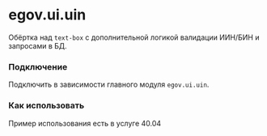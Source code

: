 # egov.ui.uin

Обёртка над `text-box` с дополнительной логикой валидации ИИН/БИН и запросами в БД.
 
### Подключение

Подключить в зависимости главного модуля `egov.ui.uin`. 

### Как использовать

Пример использования есть в услуге 40.04



